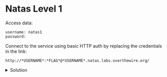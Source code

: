 # Natas Level 1

Access data:

    username: natas1
    password: 

Connect to the service using basic HTTP auth by replacing the credentials in the link:
    
    http://*USERNAME*:*FLAG*@*USERNAME*.natas.labs.overthewire.org/



<details>
  <summary>Solution</summary>
  Flag: 
</details>